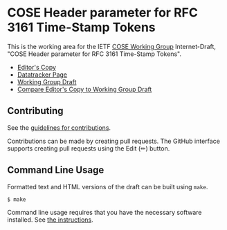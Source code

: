# COSE Header parameter for RFC 3161 Time-Stamp Tokens

This is the working area for the IETF [COSE Working Group](https://datatracker.ietf.org/wg/cose/documents/) Internet-Draft, "COSE Header parameter for RFC 3161 Time-Stamp Tokens".

* [Editor's Copy](https://ietf-scitt.github.io/draft-birkholz-cose-tsa-tst-header-parameter/#go.draft-ietf-cose-tsa-tst-header-parameter.html)
* [Datatracker Page](https://datatracker.ietf.org/doc/draft-ietf-cose-tsa-tst-header-parameter)
* [Working Group Draft](https://datatracker.ietf.org/doc/html/draft-ietf-cose-tsa-tst-header-parameter)
* [Compare Editor's Copy to Working Group Draft](https://ietf-scitt.github.io/draft-birkholz-cose-tsa-tst-header-parameter/#go.draft-ietf-cose-tsa-tst-header-parameter.diff)


## Contributing

See the
[guidelines for contributions](https://github.com/ietf-scitt/draft-birkholz-cose-tsa-tst-header-parameter/blob/main/CONTRIBUTING.md).

Contributions can be made by creating pull requests.
The GitHub interface supports creating pull requests using the Edit (✏) button.


## Command Line Usage

Formatted text and HTML versions of the draft can be built using `make`.

```sh
$ make
```

Command line usage requires that you have the necessary software installed.  See
[the instructions](https://github.com/martinthomson/i-d-template/blob/main/doc/SETUP.md).


